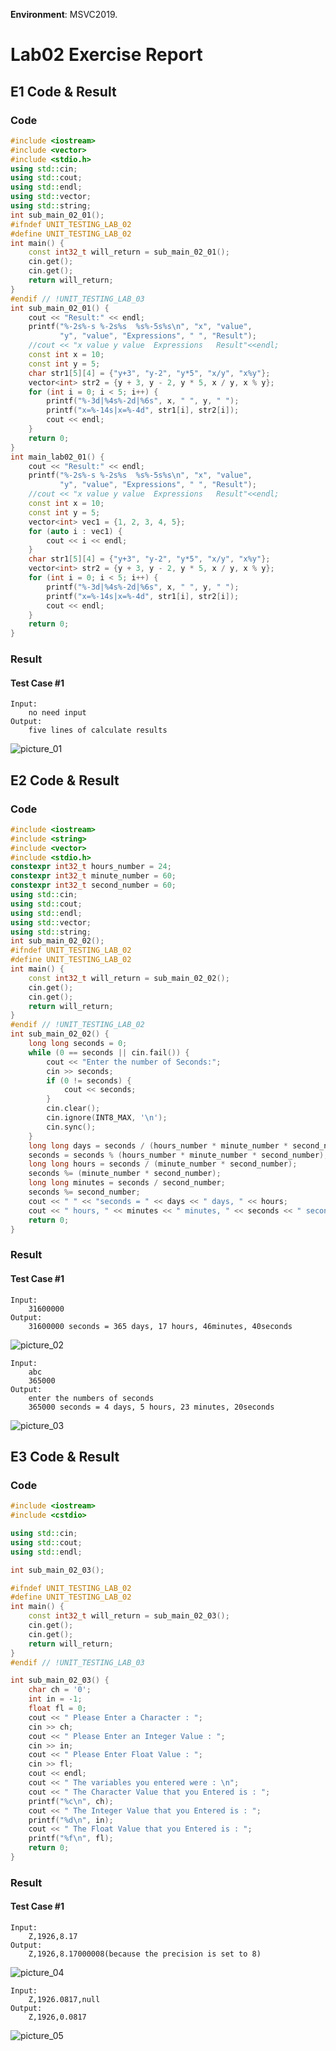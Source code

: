 <!--
 * @Github: https://github.com/Certseeds/CS205_C_CPP
 * @Organization: SUSTech
 * @Author: nanoseeds
 * @Date: 2020-06-07 10:18:43
 * @LastEditors: nanoseeds
 * @LastEditTime: 2021-02-09 08:59:05
 * @License: CC-BY-NC-SA_V4_0 or any later version 
 -->

**Environment**: MSVC2019.

# Lab02 Exercise Report

## E1 Code & Result

### Code

``` cpp
#include <iostream>
#include <vector>
#include <stdio.h>
using std::cin;
using std::cout;
using std::endl;
using std::vector;
using std::string;
int sub_main_02_01();
#ifndef UNIT_TESTING_LAB_02
#define UNIT_TESTING_LAB_02
int main() {
    const int32_t will_return = sub_main_02_01();
    cin.get();
    cin.get();
    return will_return;
}
#endif // !UNIT_TESTING_LAB_03
int sub_main_02_01() {
    cout << "Result:" << endl;
    printf("%-2s%-s %-2s%s  %s%-5s%s\n", "x", "value",
           "y", "value", "Expressions", " ", "Result");
    //cout << "x value y value  Expressions   Result"<<endl;
    const int x = 10;
    const int y = 5;
    char str1[5][4] = {"y+3", "y-2", "y*5", "x/y", "x%y"};
    vector<int> str2 = {y + 3, y - 2, y * 5, x / y, x % y};
    for (int i = 0; i < 5; i++) {
        printf("%-3d|%4s%-2d|%6s", x, " ", y, " ");
        printf("x=%-14s|x=%-4d", str1[i], str2[i]);
        cout << endl;
    }
    return 0;
}
int main_lab02_01() {
    cout << "Result:" << endl;
    printf("%-2s%-s %-2s%s  %s%-5s%s\n", "x", "value",
           "y", "value", "Expressions", " ", "Result");
    //cout << "x value y value  Expressions   Result"<<endl;
    const int x = 10;
    const int y = 5;
    vector<int> vec1 = {1, 2, 3, 4, 5};
    for (auto i : vec1) {
        cout << i << endl;
    }
    char str1[5][4] = {"y+3", "y-2", "y*5", "x/y", "x%y"};
    vector<int> str2 = {y + 3, y - 2, y * 5, x / y, x % y};
    for (int i = 0; i < 5; i++) {
        printf("%-3d|%4s%-2d|%6s", x, " ", y, " ");
        printf("x=%-14s|x=%-4d", str1[i], str2[i]);
        cout << endl;
    }
    return 0;
}
```

### Result

#### Test Case #1

``` log
Input: 
    no need input 
Output: 
    five lines of calculate results
```

![picture_01](./lab02_01.png)

## E2 Code & Result

### Code

``` cpp
#include <iostream>
#include <string>
#include <vector>
#include <stdio.h>
constexpr int32_t hours_number = 24;
constexpr int32_t minute_number = 60;
constexpr int32_t second_number = 60;
using std::cin;
using std::cout;
using std::endl;
using std::vector;
using std::string;
int sub_main_02_02();
#ifndef UNIT_TESTING_LAB_02
#define UNIT_TESTING_LAB_02
int main() {
    const int32_t will_return = sub_main_02_02();
    cin.get();
    cin.get();
    return will_return;
}
#endif // !UNIT_TESTING_LAB_02
int sub_main_02_02() {
    long long seconds = 0;
    while (0 == seconds || cin.fail()) {
        cout << "Enter the number of Seconds:";
        cin >> seconds;
        if (0 != seconds) {
            cout << seconds;
        }
        cin.clear();
        cin.ignore(INT8_MAX, '\n');
        cin.sync();
    }
    long long days = seconds / (hours_number * minute_number * second_number);
    seconds = seconds % (hours_number * minute_number * second_number);
    long long hours = seconds / (minute_number * second_number);
    seconds %= (minute_number * second_number);
    long long minutes = seconds / second_number;
    seconds %= second_number;
    cout << " " << "seconds = " << days << " days, " << hours;
    cout << " hours, " << minutes << " minutes, " << seconds << " seconds" << endl;
    return 0;
}
```

### Result

#### Test Case #1

``` log
Input: 
    31600000
Output:
    31600000 seconds = 365 days, 17 hours, 46minutes, 40seconds
```

![picture_02](./lab02_02.png)

``` log
Input: 
    abc
    365000
Output: 
    enter the numbers of seconds
    365000 seconds = 4 days, 5 hours, 23 minutes, 20seconds
```

![picture_03](./lab02_03.png)

## E3 Code & Result

### Code

``` cpp
#include <iostream>
#include <cstdio>

using std::cin;
using std::cout;
using std::endl;

int sub_main_02_03();

#ifndef UNIT_TESTING_LAB_02
#define UNIT_TESTING_LAB_02
int main() {
    const int32_t will_return = sub_main_02_03();
    cin.get();
    cin.get();
    return will_return;
}
#endif // !UNIT_TESTING_LAB_03

int sub_main_02_03() {
    char ch = '0';
    int in = -1;
    float fl = 0;
    cout << " Please Enter a Character : ";
    cin >> ch;
    cout << " Please Enter an Integer Value : ";
    cin >> in;
    cout << " Please Enter Float Value : ";
    cin >> fl;
    cout << endl;
    cout << " The variables you entered were : \n";
    cout << " The Character Value that you Entered is : ";
    printf("%c\n", ch);
    cout << " The Integer Value that you Entered is : ";
    printf("%d\n", in);
    cout << " The Float Value that you Entered is : ";
    printf("%f\n", fl);
    return 0;
}
```

### Result

#### Test Case #1

``` log
Input: 
    Z,1926,8.17
Output:
    Z,1926,8.17000008(because the precision is set to 8)
```

![picture_04](./lab02_04.png)

``` log
Input: 
    Z,1926.0817,null
Output:
    Z,1926,0.0817
```

![picture_05](./lab02_05.png)
